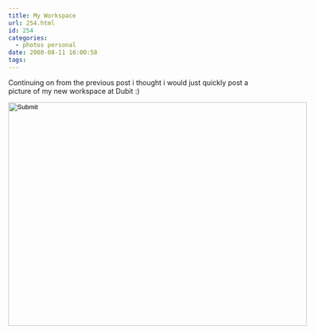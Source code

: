 ```yaml
---
title: My Workspace
url: 254.html
id: 254
categories:
  - photos personal
date: 2008-08-11 16:00:58
tags:
---
```


Continuing on from the previous post i thought i would just quickly post a picture of my new workspace at Dubit :)

<!-- more -->
<input width="600" type="image" height="450" src="https://www.mikecann.co.uk/wp-content/uploads/image/photo.jpg" longdesc="undefined" />
